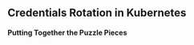 <div style="margin-top: 20%">
<h2>Credentials Rotation in Kubernetes</h2>
<h4>Putting Together the Puzzle Pieces</h4>
</div>
